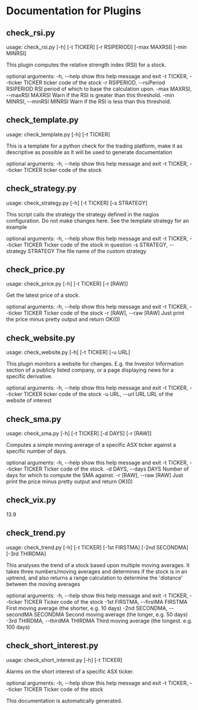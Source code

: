 # Documentation for Plugins
## check_rsi.py

usage: check_rsi.py [-h] [-t TICKER] [-r RSIPERIOD] [-max MAXRSI]
                    [-min MINRSI]

This plugin computes the relative strength index (RSI) for a stock.

optional arguments:
  -h, --help            show this help message and exit
  -t TICKER, --ticker TICKER
                        ticker code of the stock
  -r RSIPERIOD, --rsiPeriod RSIPERIOD
                        RSI period of which to base the calculation upon.
  -max MAXRSI, --maxRSI MAXRSI
                        Warn if the RSI is greater than this threshold.
  -min MINRSI, --minRSI MINRSI
                        Warn if the RSI is less than this threshold.
## check_template.py

usage: check_template.py [-h] [-t TICKER]

This is a template for a python check for the trading platform, make it as
descriptive as possible as it will be used to generate documentation

optional arguments:
  -h, --help            show this help message and exit
  -t TICKER, --ticker TICKER
                        ticker code of the stock
## check_strategy.py

usage: check_strategy.py [-h] [-t TICKER] [-s STRATEGY]

This script calls the strategy the strategy defined in the nagios
configuration. Do not make changes here. See the template strategy for an
example

optional arguments:
  -h, --help            show this help message and exit
  -t TICKER, --ticker TICKER
                        Ticker code of the stock in question
  -s STRATEGY, --strategy STRATEGY
                        The file name of the custom strategy
## check_price.py

usage: check_price.py [-h] [-t TICKER] [-r [RAW]]

Get the latest price of a stock.

optional arguments:
  -h, --help            show this help message and exit
  -t TICKER, --ticker TICKER
                        Ticker code of the stock
  -r [RAW], --raw [RAW]
                        Just print the price minus pretty output and return
                        OK(0)
## check_website.py

usage: check_website.py [-h] [-t TICKER] [-u URL]

This plugin monitors a website for changes. E.g. the Investor Information
section of a publicly listed company, or a page displaying news for a specific
derivative.

optional arguments:
  -h, --help            show this help message and exit
  -t TICKER, --ticker TICKER
                        ticker code of the stock
  -u URL, --url URL     URL of the website of interest
## check_sma.py

usage: check_sma.py [-h] [-t TICKER] [-d DAYS] [-r [RAW]]

Computes a simple moving average of a specific ASX ticker against a specific
number of days.

optional arguments:
  -h, --help            show this help message and exit
  -t TICKER, --ticker TICKER
                        Ticker code of the stock.
  -d DAYS, --days DAYS  Number of days for which to compute the SMA against.
  -r [RAW], --raw [RAW]
                        Just print the price minus pretty output and return
                        OK(0)
## check_vix.py

13.9
## check_trend.py

usage: check_trend.py [-h] [-t TICKER] [-1st FIRSTMA] [-2nd SECONDMA]
                      [-3rd THIRDMA]

This analyses the trend of a stock based upon multiple moving averages. It
takes three numbers/moving averages and determines if the stock is in an
uptrend, and also returns a range calculation to determine the 'distance'
between the moving averages

optional arguments:
  -h, --help            show this help message and exit
  -t TICKER, --ticker TICKER
                        Ticker code of the stock
  -1st FIRSTMA, --firstMA FIRSTMA
                        First moving average (the shorter, e.g. 10 days)
  -2nd SECONDMA, --secondMA SECONDMA
                        Second moving average (the longer, e.g. 50 days)
  -3rd THIRDMA, --thirdMA THIRDMA
                        Third moving average (the longest. e.g. 100 days)
## check_short_interest.py

usage: check_short_interest.py [-h] [-t TICKER]

Alarms on the short interest of a specific ASX ticker.

optional arguments:
  -h, --help            show this help message and exit
  -t TICKER, --ticker TICKER
                        Ticker code of the stock

This documentation is automatically generated.
